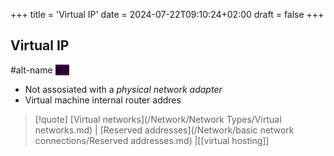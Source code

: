 +++
title = 'Virtual IP'
date = 2024-07-22T09:10:24+02:00
draft = false
+++

## Virtual IP
#alt-name <mark style="background: #3B0343;">VIP</mark>
- Not assosiated with a *physical network adapter* 
- Virtual machine internal router addres 

>[!quote] [Virtual networks](/Network/Network Types/Virtual networks.md) | [Reserved addresses](/Network/basic network connections/Reserved addresses.md) |[[virtual hosting]]